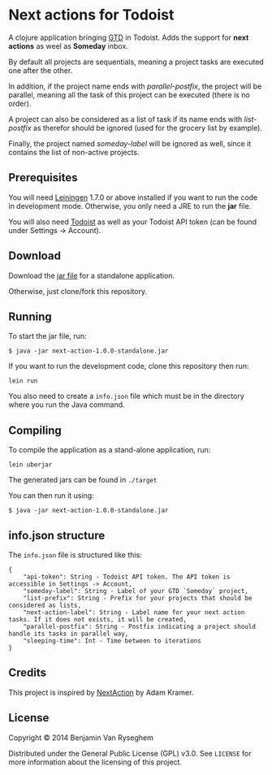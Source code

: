 # Next actions for Todoist

A clojure application bringing [GTD](http://en.wikipedia.org/wiki/Getting_Things_Done) in Todoist.
Adds the support for **next actions** as weel as **Someday** inbox.

By default all projects are sequentials, meaning a project tasks are executed one after the other.

In addition, if the project name ends with *parallel-postfix*, the project will be parallel,
meaning all the task of this project can be executed (there is no order).

A project can also be considered as a list of task if its name ends with *list-postfix* as therefor should be ignored (used for the grocery list by example).

Finally, the project named *someday-label* will be ignored as well, since it contains the list of non-active projects.

## Prerequisites

You will need [Leiningen][1] 1.7.0 or above installed if you want to run the code in development mode.
Otherwise, you only need a JRE to run the **jar** file.

You will also need [Todoist][2] as well as your Todoist API token (can be found under Settings -> Account).

[1]: https://github.com/technomancy/leiningen
[2]: https://todoist.com

## Download

Download the [jar file](https://github.com/BenjaminVanRyseghem/next-action-clojure/raw/master/target/next-action-1.0.0-standalone.jar) for a standalone application.

Otherwise, just clone/fork this repository.

## Running

To start the jar file, run:

    $ java -jar next-action-1.0.0-standalone.jar

If you want to run the development code, clone this repository then run:

    lein run

You also need to create a `info.json` file which must be in the directory where you run the Java command.

## Compiling

To compile the application as a stand-alone application, run:

    lein uberjar

The generated jars can be found in `./target`

You can then run it using:

    $ java -jar next-action-1.0.0-standalone.jar

## info.json structure

The `info.json` file is structured like this: 

    {
    	"api-token": String - Todoist API token. The API token is accessible in Settings -> Account,
    	"someday-label": String - Label of your GTD `Someday` project,
    	"list-prefix": String - Prefix for your projects that should be considered as lists,
    	"next-action-label": String - Label name for your next action tasks. If it does not exists, it will be created,
    	"parallel-postfix": String - Postfix indicating a project should handle its tasks in parallel way,
    	"sleeping-time": Int - Time between to iterations 
    }

## Credits

This project is inspired by [NextAction](https://github.com/akramer/NextAction) by Adam Kramer.

## License

Copyright © 2014 Benjamin Van Ryseghem

Distributed under the General Public License (GPL) v3.0.
See `LICENSE` for more information about the licensing of this project.

